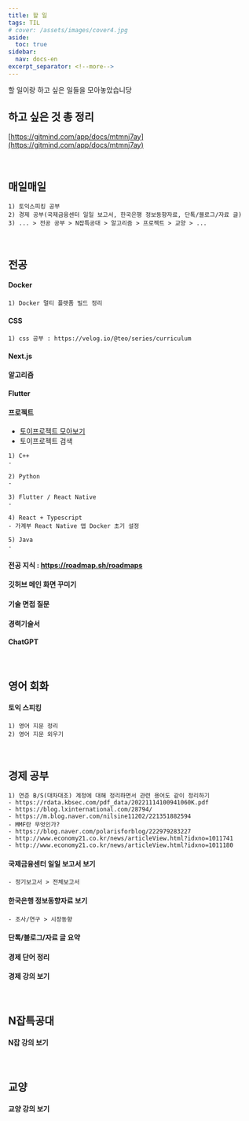 ```yaml
---
title: 할 일
tags: TIL
# cover: /assets/images/cover4.jpg
aside:
  toc: true
sidebar:
  nav: docs-en
excerpt_separator: <!--more-->
---
```


할 일이랑 하고 싶은 일들을 모아놓았습니당

<!--more-->

## 하고 싶은 것 총 정리
[https://gitmind.com/app/docs/mtmnj7ay](https://gitmind.com/app/docs/mtmnj7ay)

<br>

매일매일
----
```
1) 토익스피킹 공부
2) 경제 공부(국제금융센터 일일 보고서, 한국은행 정보동향자료, 단톡/블로그/자료 글)
3) ... > 전공 공부 > N잡특공대 > 알고리즘 > 프로젝트 > 교양 > ...
```

<br>

전공
----

#### Docker 
```
1) Docker 멀티 플랫폼 빌드 정리
```

#### CSS
```
1) css 공부 : https://velog.io/@teo/series/curriculum
```

#### Next.js 
#### 알고리즘
#### Flutter

#### 프로젝트
- [토이프로젝트 모아보기](https://devfolio.kr/)<br>
- 토이프로젝트 검색

```
1) C++
-

2) Python
-

3) Flutter / React Native
-

4) React + Typescript
- 가계부 React Native 앱 Docker 초기 설정

5) Java
-

```

#### 전공 지식 : https://roadmap.sh/roadmaps

#### 깃허브 메인 화면 꾸미기
#### 기술 면접 질문
#### 경력기술서
#### ChatGPT

<br>

영어 회화
----
#### 토익 스피킹
```
1) 영어 지문 정리
2) 영어 지문 외우기
```

<br>

경제 공부
----
```
1) 연준 B/S(대차대조) 계정에 대해 정리하면서 관련 용어도 같이 정리하기
- https://rdata.kbsec.com/pdf_data/20221114100941060K.pdf
- https://blog.lxinternational.com/28794/
- https://m.blog.naver.com/nilsine11202/221351882594
- MMF란 무엇인가?
- https://blog.naver.com/polarisforblog/222979283227
- http://www.economy21.co.kr/news/articleView.html?idxno=1011741
- http://www.economy21.co.kr/news/articleView.html?idxno=1011180
```

#### 국제금융센터 일일 보고서 보기
```
- 정기보고서 > 전체보고서 
```

#### 한국은행 정보동향자료 보기
```
- 조사/연구 > 시장동향
```

#### 단톡/블로그/자료 글 요약
#### 경제 단어 정리
#### 경제 강의 보기

<br>

N잡특공대
----
#### N잡 강의 보기

<br>

교양
----
#### 교양 강의 보기
